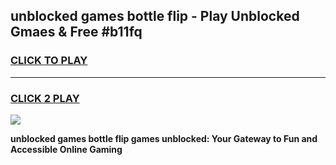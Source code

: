 
## unblocked games bottle flip - Play Unblocked Gmaes & Free #b11fq
<h3>
<a href="https://news.freeplayer.one?title=unblocked_games_bottle_flip&ref=03M">CLICK TO PLAY</a></h3>
<hr>

<h3>
<a href="https://news.freeplayer.one?title=unblocked_games_bottle_flip&ref=03M">CLICK 2 PLAY</a>
  
</h3>

<a href="https://news.freeplayer.one?title=unblocked_games_bottle_flip&ref=03M"><img src="https://clearcache.store/games.png"></a>


**unblocked games bottle flip games unblocked: Your Gateway to Fun and Accessible Online Gaming**
